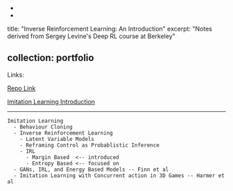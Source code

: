 -
-
title: "Inverse Reinforcement Learning: An Introduction"
excerpt: "Notes derived from Sergey Levine's Deep RL course at Berkeley"

collection: portfolio
---

Links: 

  [Repo Link](https://github.com/aadharna/RL2019)

  [Imitation Learning Introduction](https://github.com/aadharna/RL2019/blob/master/Imitation_Learning.pdf) 



 ----  
```
Imitation Learning
  - Behaviour Cloning
  - Inverse Reinforcement Learning
    - Latent Variable Models
    - Reframing Control as Probablistic Inference
    - IRL
      - Margin Based  <-- introduced
      - Entropy Based <-- focused on
  - GANs, IRL, and Energy Based Models -- Finn et al
  - Imitation Learning with Concurrent action in 3D Games -- Harmer et al

```

